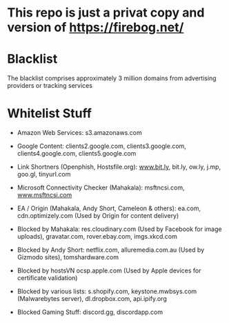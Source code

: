 # This repo is just a privat copy and version of https://firebog.net/

# Blacklist
The blacklist comprises approximately 3 million domains from advertising providers or tracking services

# Whitelist Stuff

- Amazon Web Services:
  s3.amazonaws.com
- Google Content:
  clients2.google.com,
  clients3.google.com,
  clients4.google.com,
  clients5.google.com

- Link Shortners (Openphish, Hostsfile.org):
  www.bit.ly,
  bit.ly,
  ow.ly,
  j.mp,
  goo.gl,
  tinyurl.com

- Microsoft Connectivity Checker (Mahakala):
  msftncsi.com,
  www.msftncsi.com

- EA / Origin (Mahakala, Andy Short, Cameleon & others):
  ea.com,
  cdn.optimizely.com (Used by Origin for content delivery)

- Blocked by Mahakala:
  res.cloudinary.com (Used by Facebook for image uploads),
  gravatar.com,
  rover.ebay.com,
  imgs.xkcd.com

- Blocked by Andy Short:
  netflix.com,
  alluremedia.com.au (Used by Gizmodo sites),
  tomshardware.com
- Blocked by hostsVN
  ocsp.apple.com (Used by Apple devices for certificate validation)

- Blocked by various lists:
  s.shopify.com,
  keystone.mwbsys.com (Malwarebytes server),
  dl.dropbox.com,
  api.ipify.org
  
- Blocked Gaming Stuff:
  discord.gg,
  discordapp.com
